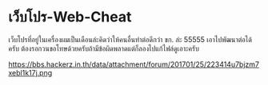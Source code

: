 # เว็บโปร-Web-Cheat
เว็บโปรที่อยู่ในเครื่องผมเป็นเดือนล่ะคิดว่าให้คนอื่นทำต่อดีกว่า ขก. ล่ะ 55555 เอาไปพัฒนาต่อได้ครับ
ต้องรอกวนขอโทษด้วยครับถ้ามีข้อผิดพลาดแต่ก็ลองไปแก้ไฟล์ดูเอาะครับ

https://bbs.hackerz.in.th/data/attachment/forum/201701/25/223414u7bjzm7xebl1k17j.png
